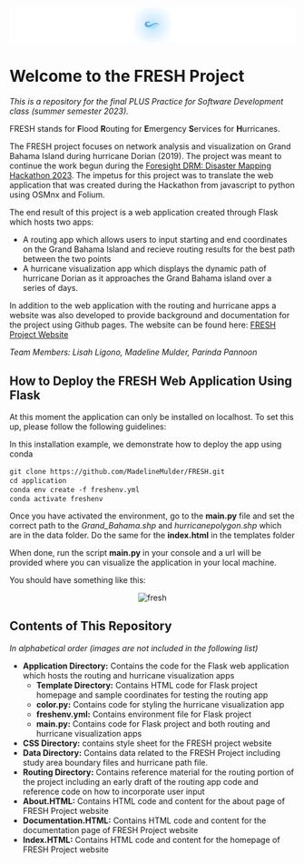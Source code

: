 <p align="center">
    <img src="logo_banner.jpg" alt="FRESH Logo Banner">
</p>

# Welcome to the FRESH Project
*This is a repository for the final PLUS Practice for Software Development class (summer semester 2023).*  

FRESH stands for **F**lood **R**outing for **E**mergency **S**ervices for **H**urricanes. 

The FRESH project focuses on network analysis and visualization on Grand Bahama Island during hurricane Dorian (2019). The project was meant to continue the work begun during the [Foresight DRM: Disaster Mapping Hackathon 2023](https://storymaps.arcgis.com/stories/f819f3563aef4cad8cfae7072eed0d07). The impetus for this project was to translate the web application that was created during the Hackathon from javascript to python using OSMnx and Folium. 

The end result of this project is a web application created through Flask which hosts two apps:
- A routing app which allows users to input starting and end coordinates on the Grand Bahama Island and recieve routing results for the best path between the two points
- A hurricane visualization app which displays the dynamic path of hurricane Dorian as it approaches the Grand Bahama island over a series of days.  

In addition to the web application with the routing and hurricane apps a website was also developed to provide background and documentation for the project using Github pages. The website can be found here: [FRESH Project Website](https://madelinemulder.github.io/FRESH/index.html)

*Team Members: Lisah Ligono, Madeline Mulder, Parinda Pannoon*



## How to Deploy the FRESH Web Application Using Flask

At this moment the application can only be installed on localhost. To set this up, please follow the following guidelines:

In this installation example, we demonstrate how to deploy the app using conda 

```
git clone https://github.com/MadelineMulder/FRESH.git
cd application
conda env create -f freshenv.yml
conda activate freshenv
```

Once you have activated the environment, go to the <b>main.py</b> file and set the correct path to the <i>Grand_Bahama.shp</i> and <i>hurricanepolygon.shp</i> which are in the data folder. Do the same for the <b>index.html</b> in the templates folder

When done, run the script <b>main.py</b> in your console and a url will be provided where you can visualize the application in your local machine.

You should have something like this:
<p align="center">
  <img width="452" alt="fresh" src="https://github.com/MadelineMulder/FRESH/assets/72496335/35e904a6-cbc7-4dbe-b6cb-00d9d1d0f152"width="1000">
</p>




## Contents of This Repository
*In alphabetical order (images are not included in the following list)*

* **Application Directory:** Contains the code for the Flask web application which hosts the routing and hurricane visualization apps
    * **Template Directory:** Contains HTML code for Flask project homepage and sample coordinates for testing the routing app 
    * **color.py:** Contains code for styling the hurricane visualization app
    * **freshenv.yml:** Contains environment file for Flask project
    * **main.py:** Contains code for Flask project and both routing and hurricane visualization apps
* **CSS Directory:** contains style sheet for the FRESH project website
* **Data Directory:** Contains data related to the FRESH Project including study area boundary files and hurricane path file.
* **Routing Directory:** Contains reference material for the routing portion of the project including an early draft of the routing app code and reference code on how to incorporate user input
* **About.HTML:** Contains HTML code and content for the about page of FRESH Project website
* **Documentation.HTML:** Contains HTML code and content for the documentation page of FRESH Project website
* **Index.HTML:** Contains HTML code and content for the homepage of FRESH Project website




